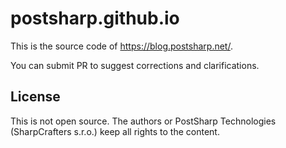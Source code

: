 # postsharp.github.io

This is the source code of https://blog.postsharp.net/.

You can submit PR to suggest corrections and clarifications.

## License 

This is not open source. The authors or PostSharp Technologies (SharpCrafters s.r.o.) keep all rights to the content.
